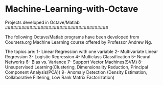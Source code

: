 # Machine-Learning-with-Octave
Projects developed in Octave/Matlab
######################################

The following Octave/Matlab programs have been developed from 
Coursera.org Machine Learning course offered by Professor Andrew Ng.

The topics are:
1- Linear Regression with one variable
2- Multivariate Linear Regression
3- Logistic Regression
4- Multiclass Classification
5- Neural Networks
6- Bias vs. Variance
7- Support Vector Machines(SVM)
8- Unsupervised Learning(Clustering, Dimensionality Reduction, 
   Principal Component Analysis(PCA))
9- Anomaly Detection (Density Estimation, Collaborative Filtering, 
   Low Rank Matrix Factorization)
